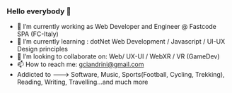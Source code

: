 ### Hello everybody 👋

- 🔭 I’m currently working as Web Developer and Engineer @ Fastcode SPA (FC-Italy)
- 🌱 I’m currently learning : dotNet Web Development / Javascript / UI-UX Design principles 
- 👯 I’m looking to collaborate on: Web/ UX-UI / WebXR / VR (GameDev)
- 📫 How to reach me: gciandrini@gmail.com 
- Addicted to ---> Software, Music, Sports(Football, Cycling, Trekking), Reading, Writing, Travelling...and much more 
